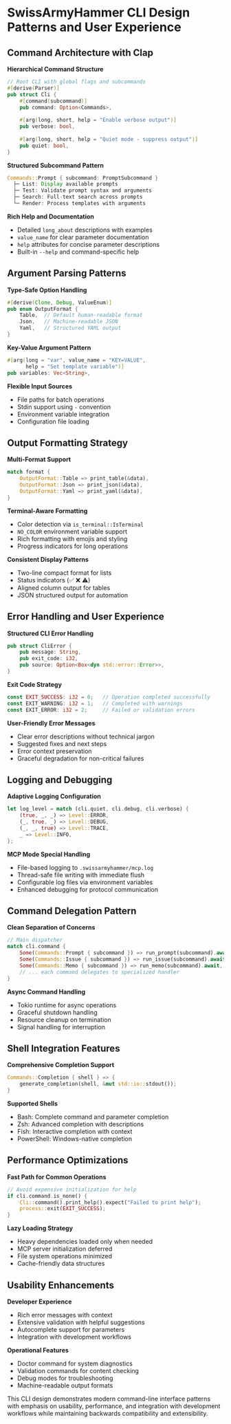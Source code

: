 # SwissArmyHammer CLI Design Patterns and User Experience

## Command Architecture with Clap

**Hierarchical Command Structure**
```rust
// Root CLI with global flags and subcommands
#[derive(Parser)]
pub struct Cli {
    #[command(subcommand)]
    pub command: Option<Commands>,
    
    #[arg(long, short, help = "Enable verbose output")]
    pub verbose: bool,
    
    #[arg(long, short, help = "Quiet mode - suppress output")]
    pub quiet: bool,
}
```

**Structured Subcommand Pattern**
```rust
Commands::Prompt { subcommand: PromptSubcommand }
  ├─ List: Display available prompts
  ├─ Test: Validate prompt syntax and arguments
  ├─ Search: Full-text search across prompts
  └─ Render: Process templates with arguments
```

**Rich Help and Documentation**
- Detailed `long_about` descriptions with examples
- `value_name` for clear parameter documentation
- `help` attributes for concise parameter descriptions
- Built-in `--help` and command-specific help

## Argument Parsing Patterns

**Type-Safe Option Handling**
```rust
#[derive(Clone, Debug, ValueEnum)]
pub enum OutputFormat {
    Table,  // Default human-readable format
    Json,   // Machine-readable JSON
    Yaml,   // Structured YAML output
}
```

**Key-Value Argument Pattern**
```rust
#[arg(long = "var", value_name = "KEY=VALUE", 
      help = "Set template variable")]
pub variables: Vec<String>,
```

**Flexible Input Sources**
- File paths for batch operations
- Stdin support using `-` convention
- Environment variable integration
- Configuration file loading

## Output Formatting Strategy

**Multi-Format Support**
```rust
match format {
    OutputFormat::Table => print_table(&data),
    OutputFormat::Json => print_json(&data),
    OutputFormat::Yaml => print_yaml(&data),
}
```

**Terminal-Aware Formatting**
- Color detection via `is_terminal::IsTerminal`
- `NO_COLOR` environment variable support
- Rich formatting with emojis and styling
- Progress indicators for long operations

**Consistent Display Patterns**
- Two-line compact format for lists
- Status indicators (✅ ❌ ⚠️)
- Aligned column output for tables
- JSON structured output for automation

## Error Handling and User Experience

**Structured CLI Error Handling**
```rust
pub struct CliError {
    pub message: String,
    pub exit_code: i32,
    pub source: Option<Box<dyn std::error::Error>>,
}
```

**Exit Code Strategy**
```rust
const EXIT_SUCCESS: i32 = 0;   // Operation completed successfully
const EXIT_WARNING: i32 = 1;   // Completed with warnings
const EXIT_ERROR: i32 = 2;     // Failed or validation errors
```

**User-Friendly Error Messages**
- Clear error descriptions without technical jargon
- Suggested fixes and next steps
- Error context preservation
- Graceful degradation for non-critical failures

## Logging and Debugging

**Adaptive Logging Configuration**
```rust
let log_level = match (cli.quiet, cli.debug, cli.verbose) {
    (true, _, _) => Level::ERROR,
    (_, true, _) => Level::DEBUG,
    (_, _, true) => Level::TRACE,
    _ => Level::INFO,
};
```

**MCP Mode Special Handling**
- File-based logging to `.swissarmyhammer/mcp.log`
- Thread-safe file writing with immediate flush
- Configurable log files via environment variables
- Enhanced debugging for protocol communication

## Command Delegation Pattern

**Clean Separation of Concerns**
```rust
// Main dispatcher
match cli.command {
    Some(Commands::Prompt { subcommand }) => run_prompt(subcommand).await,
    Some(Commands::Issue { subcommand }) => run_issue(subcommand).await,
    Some(Commands::Memo { subcommand }) => run_memo(subcommand).await,
    // ... each command delegates to specialized handler
}
```

**Async Command Handling**
- Tokio runtime for async operations
- Graceful shutdown handling
- Resource cleanup on termination
- Signal handling for interruption

## Shell Integration Features

**Comprehensive Completion Support**
```rust
Commands::Completion { shell } => {
    generate_completion(shell, &mut std::io::stdout());
}
```

**Supported Shells**
- Bash: Complete command and parameter completion
- Zsh: Advanced completion with descriptions
- Fish: Interactive completion with context
- PowerShell: Windows-native completion

## Performance Optimizations

**Fast Path for Common Operations**
```rust
// Avoid expensive initialization for help
if cli.command.is_none() {
    Cli::command().print_help().expect("Failed to print help");
    process::exit(EXIT_SUCCESS);
}
```

**Lazy Loading Strategy**
- Heavy dependencies loaded only when needed
- MCP server initialization deferred
- File system operations minimized
- Cache-friendly data structures

## Usability Enhancements

**Developer Experience**
- Rich error messages with context
- Extensive validation with helpful suggestions
- Autocomplete support for parameters
- Integration with development workflows

**Operational Features**
- Doctor command for system diagnostics
- Validation commands for content checking
- Debug modes for troubleshooting
- Machine-readable output formats

This CLI design demonstrates modern command-line interface patterns with emphasis on usability, performance, and integration with development workflows while maintaining backwards compatibility and extensibility.